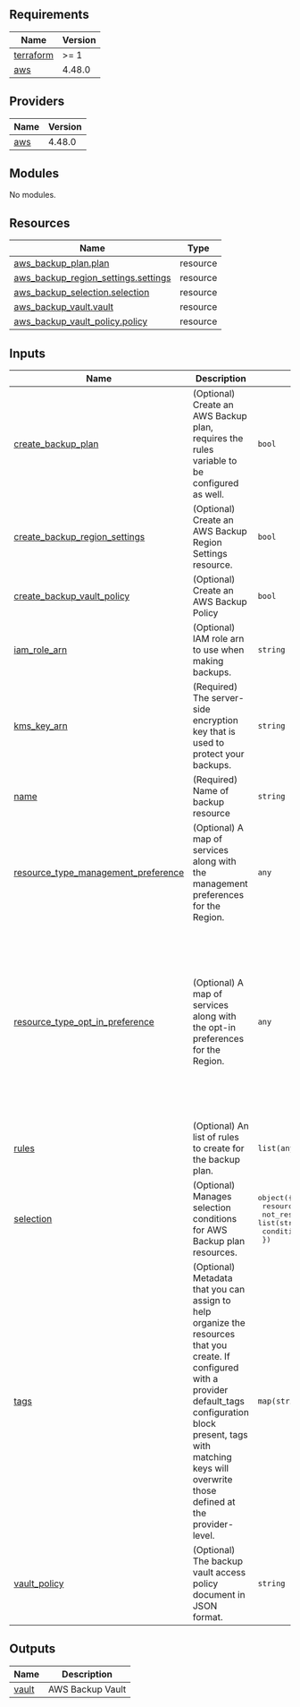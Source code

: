 ## Requirements

| Name | Version |
|------|---------|
| <a name="requirement_terraform"></a> [terraform](#requirement\_terraform) | >= 1 |
| <a name="requirement_aws"></a> [aws](#requirement\_aws) | 4.48.0 |

## Providers

| Name | Version |
|------|---------|
| <a name="provider_aws"></a> [aws](#provider\_aws) | 4.48.0 |

## Modules

No modules.

## Resources

| Name | Type |
|------|------|
| [aws_backup_plan.plan](https://registry.terraform.io/providers/hashicorp/aws/4.48.0/docs/resources/backup_plan) | resource |
| [aws_backup_region_settings.settings](https://registry.terraform.io/providers/hashicorp/aws/4.48.0/docs/resources/backup_region_settings) | resource |
| [aws_backup_selection.selection](https://registry.terraform.io/providers/hashicorp/aws/4.48.0/docs/resources/backup_selection) | resource |
| [aws_backup_vault.vault](https://registry.terraform.io/providers/hashicorp/aws/4.48.0/docs/resources/backup_vault) | resource |
| [aws_backup_vault_policy.policy](https://registry.terraform.io/providers/hashicorp/aws/4.48.0/docs/resources/backup_vault_policy) | resource |

## Inputs

| Name | Description | Type | Default | Required |
|------|-------------|------|---------|:--------:|
| <a name="input_create_backup_plan"></a> [create\_backup\_plan](#input\_create\_backup\_plan) | (Optional) Create an AWS Backup plan, requires the rules variable to be configured as well. | `bool` | `true` | no |
| <a name="input_create_backup_region_settings"></a> [create\_backup\_region\_settings](#input\_create\_backup\_region\_settings) | (Optional) Create an AWS Backup Region Settings resource. | `bool` | `true` | no |
| <a name="input_create_backup_vault_policy"></a> [create\_backup\_vault\_policy](#input\_create\_backup\_vault\_policy) | (Optional) Create an AWS Backup Policy | `bool` | `false` | no |
| <a name="input_iam_role_arn"></a> [iam\_role\_arn](#input\_iam\_role\_arn) | (Optional) IAM role arn to use when making backups. | `string` | `""` | no |
| <a name="input_kms_key_arn"></a> [kms\_key\_arn](#input\_kms\_key\_arn) | (Required) The server-side encryption key that is used to protect your backups. | `string` | n/a | yes |
| <a name="input_name"></a> [name](#input\_name) | (Required) Name of backup resource | `string` | n/a | yes |
| <a name="input_resource_type_management_preference"></a> [resource\_type\_management\_preference](#input\_resource\_type\_management\_preference) | (Optional) A map of services along with the management preferences for the Region. | `any` | <pre>{<br>  "DynamoDB": true,<br>  "EFS": true<br>}</pre> | no |
| <a name="input_resource_type_opt_in_preference"></a> [resource\_type\_opt\_in\_preference](#input\_resource\_type\_opt\_in\_preference) | (Optional) A map of services along with the opt-in preferences for the Region. | `any` | <pre>{<br>  "Aurora": true,<br>  "CloudFormation": true,<br>  "DocumentDB": true,<br>  "DynamoDB": true,<br>  "EBS": true,<br>  "EC2": true,<br>  "EFS": true,<br>  "FSx": true,<br>  "Neptune": true,<br>  "RDS": true,<br>  "Redshift": true,<br>  "S3": true,<br>  "Storage Gateway": true,<br>  "Timestream": true,<br>  "VirtualMachine": true<br>}</pre> | no |
| <a name="input_rules"></a> [rules](#input\_rules) | (Optional) An list of rules to create for the backup plan. | `list(any)` | `[]` | no |
| <a name="input_selection"></a> [selection](#input\_selection) | (Optional) Manages selection conditions for AWS Backup plan resources. | <pre>object({<br>    resources : list(string),<br>    not_resources : list(string),<br>    condition : any<br>  })</pre> | <pre>{<br>  "condition": {},<br>  "not_resources": [],<br>  "resources": []<br>}</pre> | no |
| <a name="input_tags"></a> [tags](#input\_tags) | (Optional) Metadata that you can assign to help organize the resources that you create. If configured with a provider default\_tags configuration block present, tags with matching keys will overwrite those defined at the provider-level. | `map(string)` | `{}` | no |
| <a name="input_vault_policy"></a> [vault\_policy](#input\_vault\_policy) | (Optional) The backup vault access policy document in JSON format. | `string` | `null` | no |

## Outputs

| Name | Description |
|------|-------------|
| <a name="output_vault"></a> [vault](#output\_vault) | AWS Backup Vault |
